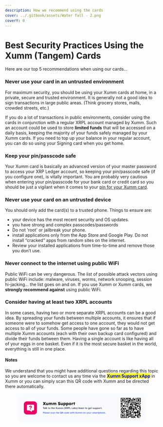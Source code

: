 ```yaml
---
description: How we recommend using the cards
cover: ../.gitbook/assets/Water fall - 2.png
coverY: 0
---
```


# Best Security Practices Using the Xumm (Tangem) Cards

Here are our top 5 recommendations when using our cards...

### Never use your card in an untrusted environment

For maximum security, you should be using your Xumm cards at home, in a private, secure and trusted environment.  It is generally not a good idea to sign transactions in large public areas. (Think grocery stores, malls, crowded streets, etc.)

If you do a lot of transactions in public environments, consider using the cards in conjunction with a regular XRPL account managed by Xumm. Such an account could be used to store **limited funds** that will be accessed on a daily basis, keeping the majority of your funds safely managed by your Xumm cards. If you need to top up your balance in your regular account, you can do so using your Signing card when you get home.

### Keep your pin/passcode safe&#x20;

Your Xumm card is basically an advanced version of your master password to access your XRP Ledger account, so keeping your pin/passcode safe (if you configure one), is vitally important.  You are probably very cautious when entering your pin/passcode for your bank card or credit card so you should be just a vigilant when it comes to your [pin for your Xumm card](creating-a-pin-on-your-xumm-tangem-card.md). &#x20;

### Never use your card on an untrusted device

You should only add the card(s) to a trusted phone. Things to ensure are:

* your device has the most recent security and OS updates.
* you have strong and complex passcodes/passwords
* Do not 'root' or jailbreak your phone.
* install applications only from the App Store and Google Play. Do not install “cracked” apps from random sites on the internet.
* Review your installed applications from time-to-time and remove those you don’t use.

### Never connect to the internet using public WiFi

Public WiFi can be very dangerous. The list of possible attack vectors using public WiFi include: malware, viruses, worms, network snooping, session hi-jacking... the list goes on and on. If you use Xumm or Xumm cards, we **strongly recommend against** using public WiFi.

### Consider having at least two XRPL accounts

In some cases, having two or more separate XRPL accounts can be a good idea. By spreading your funds between multiple accounts, it ensures that if someone were to somehow get access to one account, they would not get access to all of your funds. Some people have gone so far as to have multiple Xumm accounts (each with their own backup card configured) and divide their funds between them. Having a single account is like having all of your eggs in one basket. Even if it is the most secure basket in the world, everything is still in one place.&#x20;

&#x20;

#### **Notes**

We understand that you might have additional questions regarding this topic so you are welcome to contact us any time via the <mark style="color:blue;">**Xumm Support xApp**</mark> in Xumm or you can simply scan this QR code with Xumm and be directed there automatically.

<figure><img src="../.gitbook/assets/Support banner Xumm.png" alt=""><figcaption></figcaption></figure>

